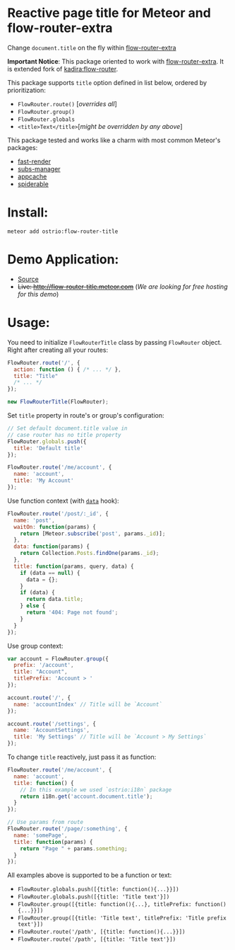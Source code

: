 Reactive page title for Meteor and flow-router-extra
========
Change `document.title` on the fly within [flow-router-extra](https://github.com/VeliovGroup/flow-router)

__Important Notice__: This package oriented to work with [flow-router-extra](https://github.com/VeliovGroup/flow-router). It is extended fork of [kadira:flow-router](https://github.com/kadirahq/flow-router).

This package supports `title` option defined in list below, ordered by prioritization:
 - `FlowRouter.route()` [*overrides all*]
 - `FlowRouter.group()`
 - `FlowRouter.globals`
 - `<title>Text</title>`[*might be overridden by any above*]

This package tested and works like a charm with most common Meteor's packages:
 - [fast-render](https://github.com/kadirahq/fast-render)
 - [subs-manager](https://github.com/kadirahq/subs-manager)
 - [appcache](https://github.com/meteor/meteor/wiki/AppCache)
 - [spiderable](https://github.com/jazeee/jazeee-meteor-spiderable)

Install:
========
```shell
meteor add ostrio:flow-router-title
```

Demo Application:
========
 - [Source](https://github.com/VeliovGroup/Meteor-flow-router-title/tree/master/demo)
 - ~~Live: http://flow-router-title.meteor.com~~ (*We are looking for free hosting for this demo*)

Usage:
========
You need to initialize `FlowRouterTitle` class by passing `FlowRouter` object. Right after creating all your routes:
```javascript
FlowRouter.route('/', {
  action: function () { /* ... */ },
  title: "Title"
  /* ... */
});

new FlowRouterTitle(FlowRouter);
```

Set `title` property in route's or group's configuration:
```javascript
// Set default document.title value in 
// case router has no title property
FlowRouter.globals.push({
  title: 'Default title'
});

FlowRouter.route('/me/account', {
  name: 'account',
  title: 'My Account'
});
```

Use function context (with [`data`](https://github.com/VeliovGroup/flow-router#data-hook) hook):
```javascript
FlowRouter.route('/post/:_id', {
  name: 'post',
  waitOn: function(params) {
    return [Meteor.subscribe('post', params._id)];
  },
  data: function(params) {
    return Collection.Posts.findOne(params._id);
  },
  title: function(params, query, data) {
    if (data == null) {
      data = {};
    }
    if (data) {
      return data.title;
    } else {
      return '404: Page not found';
    }
  }
});
```

Use group context:
```javascript
var account = FlowRouter.group({
  prefix: '/account',
  title: "Account",
  titlePrefix: 'Account > '
});

account.route('/', {
  name: 'accountIndex' // Title will be `Account`
});

account.route('/settings', {
  name: 'AccountSettings',
  title: 'My Settings' // Title will be `Account > My Settings`
});
```

To change `title` reactively, just pass it as function:
```javascript
FlowRouter.route('/me/account', {
  name: 'account',
  title: function() {
    // In this example we used `ostrio:i18n` package
    return i18n.get('account.document.title'); 
  }
});

// Use params from route
FlowRouter.route('/page/:something', {
  name: 'somePage',
  title: function(params) {
    return "Page " + params.something;
  }
});
```

All examples above is supported to be a function or text:
 - `FlowRouter.globals.push([{title: function(){...}}])`
 - `FlowRouter.globals.push([{title: 'Title text'}])`
 - `FlowRouter.group([{title: function(){...}, titlePrefix: function(){...}}])`
 - `FlowRouter.group([{title: 'Title text', titlePrefix: 'Title prefix text'}])`
 - `FlowRouter.route('/path', [{title: function(){...}}])`
 - `FlowRouter.route('/path', [{title: 'Title text'}])`
